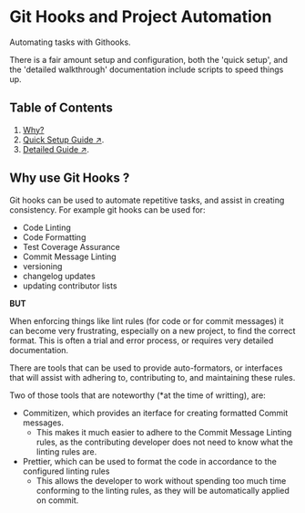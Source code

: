 # Git Hooks and Project Automation

Automating tasks with Githooks.

There is a fair amount setup and configuration, both the 'quick setup', and the 'detailed walkthrough' documentation include scripts to speed things up.

## Table of Contents

1. [Why?](#why-use-git-hooks)
2. [Quick Setup Guide ↗️](./quick-setup.md).
3. [Detailed Guide ↗️](./detailed-walkthrough.md).


## Why use Git Hooks ?

Git hooks can be used to automate repetitive tasks, and assist in creating consistency.
For example git hooks can be used for:
- Code Linting
- Code Formatting
- Test Coverage Assurance
- Commit Message Linting
- versioning
- changelog updates
- updating contributor lists

**BUT**

When enforcing things like lint rules (for code or for commit messages) it can become very frustrating, especially on a new project, to find the correct format. This is often a trial and error process, or requires very detailed documentation.

There are tools that can be used to provide auto-formators, or interfaces that will assist with adhering to, contributing to, and maintaining these rules.


Two of those tools that are noteworthy (*at the time of writting), are:

- Commitizen, which provides an iterface for creating formatted Commit messages.
  - This makes it much easier to adhere to the Commit Message Linting rules, as the contributing developer does not need to know what the linting rules are.
- Prettier, which can be used to format the code in accordance to the configured linting rules
  - This allows the developer to work without spending too much time conforming to the linting rules, as they will be automatically applied on commit.

